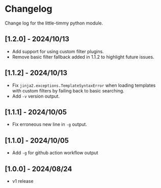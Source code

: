 # Changelog

Change log for the little-timmy python module.

## [1.2.0] - 2024/10/13

- Add support for using custom filter plugins.
- Remove basic filter fallback added in 1.1.2 to highlight future issues.

## [1.1.2] - 2024/10/13

- Fix `jinja2.exceptions.TemplateSyntaxError` when loading templates with custom filters by failing back to basic searching.
- Add `-v` version output.

## [1.1.1] - 2024/10/05

- Fix erroneous new line in `-g` output.

## [1.1.0] - 2024/10/05

- Add `-g` for github action workflow output

## [1.0.0] - 2024/08/24

- v1 release
